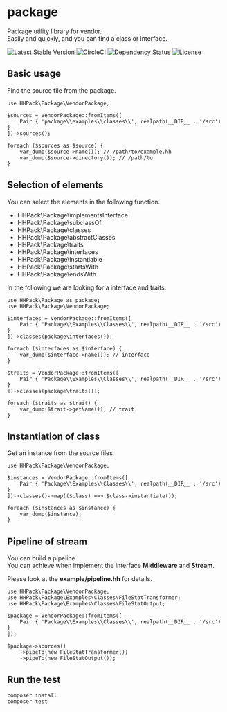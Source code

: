 package
==============================

Package utility library for vendor.  
Easily and quickly, and you can find a class or interface.

[![Latest Stable Version](https://poser.pugx.org/hhpack/package/v/stable)](https://packagist.org/packages/hhpack/package)
[![CircleCI](https://circleci.com/gh/hhpack/package/tree/master.svg?style=svg)](https://circleci.com/gh/hhpack/package/tree/master)
[![Dependency Status](https://www.versioneye.com/user/projects/5610e428a193340015000009/badge.svg?style=flat)](https://www.versioneye.com/user/projects/5610e428a193340015000009)
[![License](https://poser.pugx.org/hhpack/package/license)](https://packagist.org/packages/hhpack/package)

Basic usage
------------------------------

Find the source file from the package.

```hack
use HHPack\Package\VendorPackage;

$sources = VendorPackage::fromItems([
    Pair { 'package\\examples\\classes\\', realpath(__DIR__ . '/src') }
])->sources();

foreach ($sources as $source) {
	var_dump($source->name()); // /path/to/example.hh
	var_dump($source->directory()); // /path/to
}
```

Selection of elements
------------------------------

You can select the elements in the following function.

* HHPack\Package\implementsInterface
* HHPack\Package\subclassOf
* HHPack\Package\classes
* HHPack\Package\abstractClasses
* HHPack\Package\traits
* HHPack\Package\interfaces
* HHPack\Package\instantiable
* HHPack\Package\startsWith
* HHPack\Package\endsWith

In the following we are looking for a interface and traits.

```hack
use HHPack\Package as package;
use HHPack\Package\VendorPackage;

$interfaces = VendorPackage::fromItems([
    Pair { 'Package\\Examples\\Classes\\', realpath(__DIR__ . '/src') }
])->classes(package\interfaces());

foreach ($interfaces as $interface) {
    var_dump($interface->name()); // interface
}

$traits = VendorPackage::fromItems([
    Pair { 'Package\\Examples\\Classes\\', realpath(__DIR__ . '/src') }
])->classes(package\traits());

foreach ($traits as $trait) {
    var_dump($trait->getName()); // trait
}
```

Instantiation of class
------------------------------

Get an instance from the source files

```hack
use HHPack\Package\VendorPackage;

$instances = VendorPackage::fromItems([
    Pair { 'Package\\Examples\\Classes\\', realpath(__DIR__ . '/src') }
])->classes()->map(($class) ==> $class->instantiate());

foreach ($instances as $instance) {
    var_dump($instance);
}
```

Pipeline of stream
------------------------------

You can build a pipeline.  
You can achieve when implement the interface **Middleware** and **Stream**.  

Please look at the **example/pipeline.hh** for details.

```hack
use HHPack\Package\VendorPackage;
use HHPack\Package\Examples\Classes\FileStatTransformer;
use HHPack\Package\Examples\Classes\FileStatOutput;

$package = VendorPackage::fromItems([
    Pair { 'Package\\Examples\\Classes\\', realpath(__DIR__ . '/src') }
]);

$package->sources()
    ->pipeTo(new FileStatTransformer())
    ->pipeTo(new FileStatOutput());
```

Run the test
------------------------------

	composer install
	composer test
